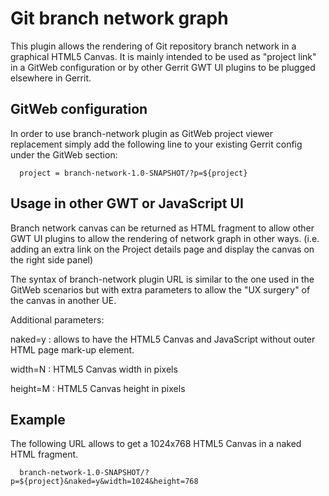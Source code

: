 Git branch network graph
=========================

This plugin allows the rendering of Git repository branch network
in a graphical HTML5 Canvas. It is mainly intended to be used as
"project link" in a GitWeb configuration or by other Gerrit GWT UI
plugins to be plugged elsewhere in Gerrit.

GitWeb configuration
--------------------

In order to use branch-network plugin as GitWeb project viewer replacement
simply add the following line to your existing Gerrit config under the
GitWeb section:

```
  project = branch-network-1.0-SNAPSHOT/?p=${project}
```

Usage in other GWT or JavaScript UI
-----------------------------------

Branch network canvas can be returned as HTML fragment to allow other
GWT UI plugins to allow the rendering of network graph in other ways.
(i.e. adding an extra link on the Project details page and display the 
canvas on the right side panel)

The syntax of branch-network plugin URL is similar to the one used in 
the GitWeb scenarios but with extra parameters to allow the "UX surgery"
of the canvas in another UE.

Additional parameters:

naked=y
:	allows to have the HTML5 Canvas and JavaScript without outer HTML page mark-up 
	element.
	
width=N
:	HTML5 Canvas width in pixels

height=M
:	HTML5 Canvas height in pixels

Example
-------

The following URL allows to get a 1024x768 HTML5 Canvas in a naked HTML fragment.

```
  branch-network-1.0-SNAPSHOT/?p=${project}&naked=y&width=1024&height=768
```

